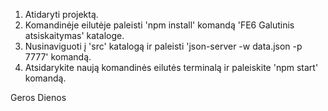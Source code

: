 1. Atidaryti projektą.
2. Komandinėje eilutėje paleisti 'npm install' komandą 'FE6 Galutinis atsiskaitymas' kataloge.
3. Nusinaviguoti į 'src' katalogą ir paleisti 'json-server -w data.json -p 7777' komandą.
4. Atsidarykite naują komandinės eilutės terminalą ir paleiskite 'npm start' komandą.

Geros Dienos